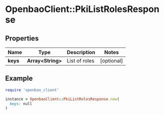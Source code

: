 # OpenbaoClient::PkiListRolesResponse

## Properties

| Name | Type | Description | Notes |
| ---- | ---- | ----------- | ----- |
| **keys** | **Array&lt;String&gt;** | List of roles | [optional] |

## Example

```ruby
require 'openbao_client'

instance = OpenbaoClient::PkiListRolesResponse.new(
  keys: null
)
```

